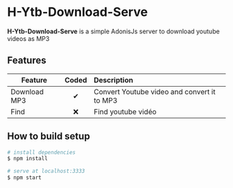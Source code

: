# H-Ytb-Download-Serve

**H-Ytb-Download-Serve** is a simple AdonisJs server to download youtube videos as MP3

## Features

| Feature  |  Coded       | Description  |
|----------|:-------------:|:-------------|
| Download MP3 | &#10004; | Convert Youtube video and convert it to MP3 |
| Find | &#10060; | Find youtube vidéo |

## How to build setup

```bash
# install dependencies
$ npm install

# serve at localhost:3333
$ npm start
```

